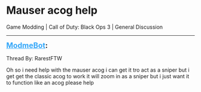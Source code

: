 # Mauser acog help
Game Modding | Call of Duty: Black Ops 3 | General Discussion

---
<strong style="font-size: 1.4em;"><span style="text-decoration: underline;text-decoration-color: #34a7f9;"><span style="color:#34a7f9;">ModmeBot</span></span>:</strong>

<p>Thread By: RarestFTW<br /><p style="text-align:left;">Oh so i need help with the mauser acog i can get it tro act as a sniper but i get get the classic acog to work it will zoom in as a sniper but i just want it to function like an acog please help</p></p>
